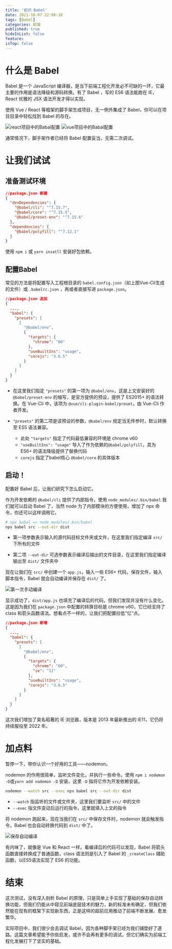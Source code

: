 ```yaml
---
title: '初识 Babel'
date: 2021-10-07 22:08:18
tags: [Babel]
categories: 前端
published: true
hideInList: false
feature: 
isTop: false
---
```

# 什么是 Babel

Babel 是一个 JavaScript 编译器，是当下前端工程化开发必不可缺的一环，它最主要的作用是语法降级和源码转换。有了 Babel ，写的 ES6 语法能跑在 IE，React 优雅的 JSX 语法开发才得以实现。

使用 Vue / React 等框架的脚手架生成项目，无一例外集成了 Babel，你可以在项目目录中轻松找到 Babel 的存在。

![react项目中的Babal配置](../post-images/1633615964818.png)
![vue项目中的Babal配置](../post-images/1633615924098.png)

通常情况下，脚手架作者已经将 Babel 配置妥当，无需二次调试。



# 让我们试试

## 准备测试环境

```json
//package.json 新建
{
  "devDependencies": {
    "@babel/cli": "^7.15.7",
    "@babel/core": "^7.15.5",
    "@babel/preset-env": "^7.15.6"
  },
  "dependencies": {
    "@babel/polyfill": "^7.12.1"
  }
}
```

使用 `npm i` 或 `yarn insatll` 安装好包依赖。

## 配置Babel

常见的方法是将配置写入工程根目录的 `babel.config.json`（如上图Vue-Cli生成的文件）或 `.babelrc.json` ，再或者直接写进 `package.json`。

```json
//package.json 追加
{
  ...,
  "babel": {
    "presets": [
      [
        "@babel/env",
        {
          "targets": {
            "chrome": "60"
          },
          "useBuiltIns": "usage",
          "corejs": "3.6.5"
        }
      ]
    ]
  }
}
```

- 在这里我们指定 `"presets"` 的第一项为 `@babel/env`，这是上文安装好的 `@babel/preset-env` 的缩写，是官方提供的预设，提供了 ES2015+ 的语法转换。在 Vue-Cli 中，该项为 `@vue/cli-plugin-babel/preset`，由 Vue-Cli 作者开发。

- `"presets"` 的第二项是该预设的参数，`@babel/env` 规定当无传参时，默认转换至 ES5 语法兼容。
  - 此处 `"targets"` 指定了代码最低兼容的环境是 chrome v60
  - `"useBuiltIns": "usage"` 导入了作为依赖的`@babel/polyfill`，其为 ES6+ 的语法降级提供了替换代码
  - `corejs` 指定了babel核心 `@babel/core` 的具体版本

## 启动！

配置好 Babel 后，让我们研究下怎么启动它。

作为开发依赖的 `@babel/cli` 提供了内部指令，使用 `node_modules/.bin/babel` 我们就可以启动 Babel 了，当然 node 为了内部模块的方便使用，增加了 npx 命令，你还可以这样调用它。

```bash
# npx babel => node_modules/.bin/babel
npx babel src --out-dir dist
```

- 第一项参数表示输入的源代码目标文件夹或文件，在这里我们指定编译 `src/` 下所有的文件

- 第二项 `--out-dir` 可选参数表示编译后输出的文件目录，在这里我们指定编译输出至 `dist/` 文件夹中

现在让我们在 `src/` 中创建一个 `app.js`，输入一些 ES6+ 代码，保存文件，输入脚本指令，Babel 就会自动编译并保存在 `dist/` 了。

![第一次手动编译](../post-images/1633616072839.png)

显示成功了，`dist/app.js` 也填充了编译后的代码，但我们发现并没有什么变化。这是因为我们在 `package.json` 中配置的转换目标是 chrome v60，它已经支持了 class 和箭头函数语法。想看点不一样的，让我们把配置拉低”亿“点。

```json
//package.json 新增
{
  ...,
  "babel": {
    "presets": [
      [
        "@babel/env",
        {
          "targets": {
            "chrome": "60",
            "ie": "11"
          },
          "useBuiltIns": "usage",
          "corejs": "3.6.5"
        }
      ]
    ]
  }
}
```

这次我们增加了臭名昭著的 IE 浏览器，版本是 2013 年最新推出的 IE11，它仍将持续服役至 2022 年。

# 加点料

暂停一下，带你认识一个好用的工具——nodemon。

nodemon 的作用很简单，监听文件变化，并执行一些命令。使用 `npm i nodemon -D`或`yarn add nodemon -D` 安装，这里 `-D` 指将它作为开发依赖安装。

```bash
nodemon --watch src --exec npx babel src --out-dir dist
```

- `--watch` 指监听的文件或文件夹，这里我们要监听 `src/` 中的文件
- `--exec` 指文件变动后运行的指令，这里就填入上文的指令

将 nodemon 跑起来，现在当我们在 `src/` 中保存文件时，nodemon 就会触发指令，Babel 也会自动转换代码到 `dist/` 中了。

![保存自动编译](../post-images/1633616089808.gif)

有内味了，就像是 Vue 和 React 一样。看编译后的代码可以发现，Babel 将箭头函数直接转换成了普通函数，class 语法则是引入了 Babel 的 `_createClass` 辅助函数，以ES5语法实现了 ES6 的功能。

# 结束

这次测试，没有深入剖析 Babel 的原理，只是简单上手实现了基础的保存自动转换功能，但我们仍能从中窥见前端底层技术的魅力，新的标准未有确定，但我们依然能在现有的框架下实现新东西，正是这样的超前应用推动了前端不断发展、愈发繁华。

实际项目中，我们很少会去调试 Babel，因为各种脚手架已经为我们铺垫好了道路。这篇文章希望能予你些启发，或许不会再有更多的调试，但它们确实为前端工程化发展打下了坚实的基础。